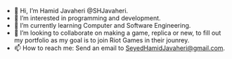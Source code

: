 - 👋 Hi, I’m Hamid Javaheri @SHJavaheri.
- 👀 I’m interested in programming and development.
- 🌱 I’m currently learning Computer and Software Engineering.
- 💞️ I’m looking to collaborate on making a game, replica or new, to fill out my portfolio as my goal is to join Riot Games in their jounrey.
- 📫 How to reach me: Send an email to SeyedHamidJavaheri@gmail.com.

<!---
SHJavaheri/SHJavaheri is a ✨ special ✨ repository because its `README.md` (this file) appears on your GitHub profile.
You can click the Preview link to take a look at your changes.
--->
